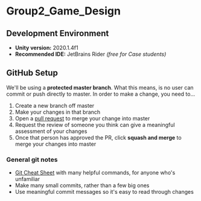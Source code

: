 # Group2_Game_Design
 
## Development Environment
- **Unity version:** 2020.1.4f1
- **Recommended IDE:** JetBrains Rider *(free for Case students)*

## GitHub Setup
We'll be using a **protected master branch**. 
What this means, is no user can commit or push directly to master. 
In order to make a change, you need to...
 1. Create a new branch off master
 2. Make your changes in that branch
 3. Open a [pull request](https://docs.github.com/en/github/collaborating-with-issues-and-pull-requests/about-pull-requests) to merge your change into master
 4. Request the review of someone you think can give a meaningful assessment of your changes
 5. Once that person has approved the PR, click **squash and merge** to merge your changes into master

### General git notes
- [Git Cheat Sheet](https://education.github.com/git-cheat-sheet-education.pdf) with many helpful commands, for anyone who's unfamiliar
- Make many small commits, rather than a few big ones
- Use meaningful commit messages so it's easy to read through changes
